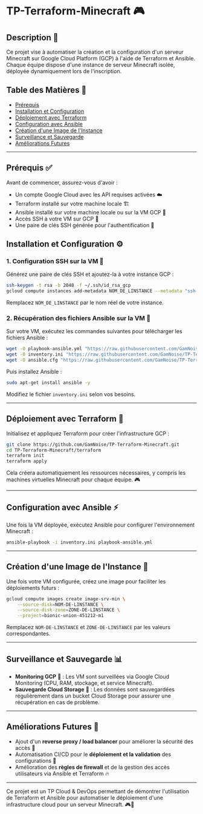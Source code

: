 # TP-Terraform-Minecraft 🎮

## Description 📝

Ce projet vise à automatiser la création et la configuration d'un serveur Minecraft sur Google Cloud Platform (GCP) à l'aide de Terraform et Ansible. Chaque équipe dispose d'une instance de serveur Minecraft isolée, déployée dynamiquement lors de l'inscription.

## Table des Matières 📌

- [Prérequis](#prerequis)
- [Installation et Configuration](#installation-et-configuration)
- [Déploiement avec Terraform](#deploiement-avec-terraform)
- [Configuration avec Ansible](#configuration-avec-ansible)
- [Création d'une Image de l'Instance](#creation-dune-image-de-linstance)
- [Surveillance et Sauvegarde](#surveillance-et-sauvegarde)
- [Améliorations Futures](#ameliorations-futures)

---

## Prérequis ✅

Avant de commencer, assurez-vous d'avoir :

- Un compte Google Cloud avec les API requises activées ☁️
- Terraform installé sur votre machine locale 🏗️
- Ansible installé sur votre machine locale ou sur la VM GCP 🤖
- Accès SSH à votre VM sur GCP 🔑
- Une paire de clés SSH générée pour l'authentification 🔐

## Installation et Configuration ⚙️

### 1. Configuration SSH sur la VM 🔑

Générez une paire de clés SSH et ajoutez-la à votre instance GCP :

```bash
ssh-keygen -t rsa -b 2048 -f ~/.ssh/id_rsa_gcp
gcloud compute instances add-metadata NOM_DE_LINSTANCE --metadata "ssh-keys=ubuntu:$(cat ~/.ssh/id_rsa_gcp.pub)"
```

Remplacez `NOM_DE_LINSTANCE` par le nom réel de votre instance.

### 2. Récupération des fichiers Ansible sur la VM 📂

Sur votre VM, exécutez les commandes suivantes pour télécharger les fichiers Ansible :

```sh
wget -O playbook-ansible.yml "https://raw.githubusercontent.com/GamNoise/TP-Terraform-Minecraft/main/ansible/playbook-ansible.yml"
wget -O inventory.ini "https://raw.githubusercontent.com/GamNoise/TP-Terraform-Minecraft/main/ansible/inventory.ini"
wget -O ansible.cfg "https://raw.githubusercontent.com/GamNoise/TP-Terraform-Minecraft/main/ansible/ansible.cfg"
```

Puis installez Ansible :

```sh
sudo apt-get install ansible -y
```

Modifiez le fichier `inventory.ini` selon vos besoins.

---

## Déploiement avec Terraform 🚀

Initialisez et appliquez Terraform pour créer l'infrastructure GCP :

```bash
git clone https://github.com/GamNoise/TP-Terraform-Minecraft.git
cd TP-Terraform-Minecraft/terraform
terraform init
terraform apply
```

Cela créera automatiquement les ressources nécessaires, y compris les machines virtuelles Minecraft pour chaque équipe. 🎮

---

## Configuration avec Ansible ⚡

Une fois la VM déployée, exécutez Ansible pour configurer l'environnement Minecraft :

```sh
ansible-playbook -i inventory.ini playbook-ansible.yml
```

---

## Création d'une Image de l'Instance 📸

Une fois votre VM configurée, créez une image pour faciliter les déploiements futurs :

```sh
gcloud compute images create image-srv-min \
    --source-disk=NOM-DE-LINSTANCE \
    --source-disk-zone=ZONE-DE-LINSTANCE \
    --project=bionic-union-451212-m1
```

Remplacez `NOM-DE-LINSTANCE` et `ZONE-DE-LINSTANCE` par les valeurs correspondantes.

---

## Surveillance et Sauvegarde 📊

- **Monitoring GCP** 📡 : Les VM sont surveillées via Google Cloud Monitoring (CPU, RAM, stockage, et service Minecraft).
- **Sauvegarde Cloud Storage** 💾 : Les données sont sauvegardées régulièrement dans un bucket Cloud Storage pour assurer une récupération en cas de problème.

---

## Améliorations Futures 🔮

- Ajout d'un **reverse proxy / load balancer** pour améliorer la sécurité des accès 🔄
- Automatisation CI/CD pour le **déploiement et la validation** des configurations 🚦
- Amélioration des **règles de firewall** et de la gestion des accès utilisateurs via Ansible et Terraform 🔥

---

Ce projet est un TP Cloud & DevOps permettant de démontrer l'utilisation de Terraform et Ansible pour automatiser le déploiement d'une infrastructure cloud pour un serveur Minecraft. 🎮🚀



